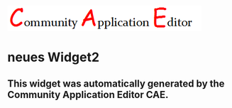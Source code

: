![CAE](https://github.com/cae-development/application-Neu2/blob/gh-pages/frontendComponent-neues-Widget2/img/logo.png)  

neues Widget2
===================


This widget was automatically generated by the Community Application Editor CAE.  
---------------
